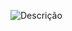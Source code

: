 ![Descrição](https://images-wixmp-ed30a86b8c4ca887773594c2.wixmp.com/f/55660762-c858-4a1b-9239-4e143f216fa4/dgxc3nu-e1bd3992-57b1-4fd0-a516-e871acdc19f4.gif?token=eyJ0eXAiOiJKV1QiLCJhbGciOiJIUzI1NiJ9.eyJzdWIiOiJ1cm46YXBwOjdlMGQxODg5ODIyNjQzNzNhNWYwZDQxNWVhMGQyNmUwIiwiaXNzIjoidXJuOmFwcDo3ZTBkMTg4OTgyMjY0MzczYTVmMGQ0MTVlYTBkMjZlMCIsIm9iaiI6W1t7InBhdGgiOiJcL2ZcLzU1NjYwNzYyLWM4NTgtNGExYi05MjM5LTRlMTQzZjIxNmZhNFwvZGd4YzNudS1lMWJkMzk5Mi01N2IxLTRmZDAtYTUxNi1lODcxYWNkYzE5ZjQuZ2lmIn1dXSwiYXVkIjpbInVybjpzZXJ2aWNlOmZpbGUuZG93bmxvYWQiXX0.Lq3b0r1YhltPhXZiZrfBTx5GR6w7Ii5hTbC3k15QHcI)
